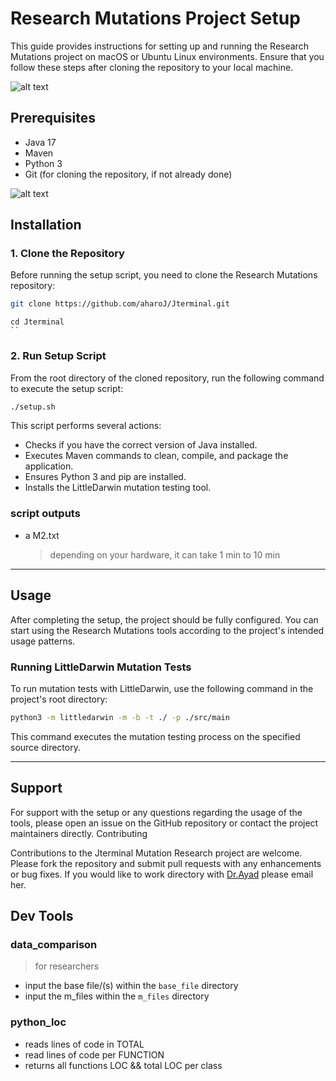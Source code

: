 # Research Mutations Project Setup

This guide provides instructions for setting up and running the Research Mutations project on macOS or Ubuntu Linux environments. Ensure that you follow these steps after cloning the repository to your local machine.

![alt text](public/research.gif)

## Prerequisites

- Java 17
- Maven
- Python 3
- Git (for cloning the repository, if not already done)

![alt text](public/research.gif)

## Installation

### 1. Clone the Repository

Before running the setup script, you need to clone the Research Mutations repository:

```bash
git clone https://github.com/aharoJ/Jterminal.git
```

```
cd Jterminal
``
```

### 2. Run Setup Script

From the root directory of the cloned repository, run the following command to execute the setup script:

```bash
./setup.sh
```

This script performs several actions:

- Checks if you have the correct version of Java installed.
- Executes Maven commands to clean, compile, and package the application.
- Ensures Python 3 and pip are installed.
- Installs the LittleDarwin mutation testing tool.

### script outputs

- a M2.txt
  > depending on your hardware, it can take 1 min to 10 min

---

## Usage

After completing the setup, the project should be fully configured. You can start using the Research Mutations tools according to the project's intended usage patterns.

### Running LittleDarwin Mutation Tests

To run mutation tests with LittleDarwin, use the following command in the project's root directory:

```bash
python3 -m littledarwin -m -b -t ./ -p ./src/main
```

This command executes the mutation testing process on the specified source directory.

---

## Support

For support with the setup or any questions regarding the usage of the tools, please open an issue on the GitHub repository or contact the project maintainers directly.
Contributing

Contributions to the Jterminal Mutation Research project are welcome. Please fork the repository and submit pull requests with any enhancements or bug fixes. If you would like to work directory with
[Dr.Ayad](https://www.kean.edu/academics/college-science-mathematics-and-technology/department-computer-science-and-technology-1) please email her.

## Dev Tools

### data_comparison

> for researchers

- input the base file/(s) within the `base_file` directory
- input the m_files within the `m_files` directory

### python_loc

- reads lines of code in TOTAL
- read lines of code per FUNCTION
- returns all functions LOC && total LOC per class
